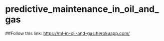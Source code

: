 # predictive_maintenance_in_oil_and_gas

##Follow this link: https://ml-in-oil-and-gas.herokuapp.com/
